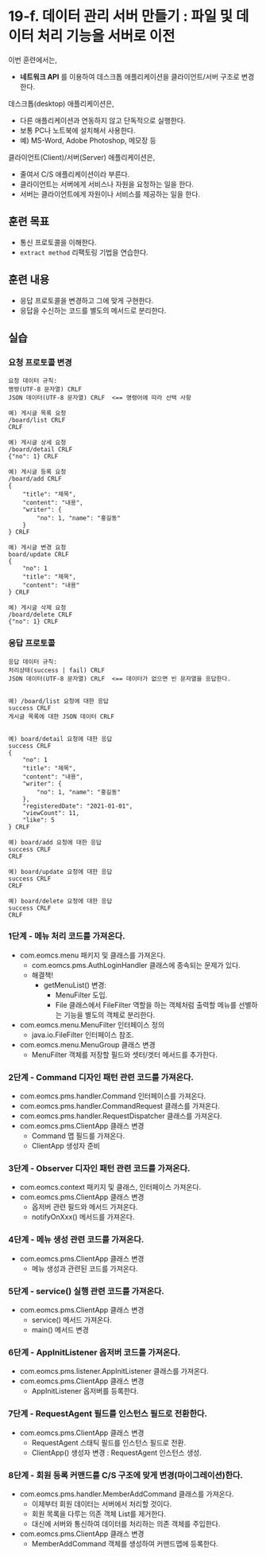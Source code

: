 # 19-f. 데이터 관리 서버 만들기 : 파일 및 데이터 처리 기능을 서버로 이전


이번 훈련에서는,
- **네트워크 API** 를 이용하여 데스크톱 애플리케이션을 클라이언트/서버 구조로 변경한다.

데스크톱(desktop) 애플리케이션은,
- 다른 애플리케이션과 연동하지 않고 단독적으로 실행한다.
- 보통 PC나 노트북에 설치해서 사용한다.
- 예) MS-Word, Adobe Photoshop, 메모장 등

클라이언트(Client)/서버(Server) 애플리케이션은,
- 줄여서 C/S 애플리케이션이라 부른다.
- 클라이언트는 서버에게 서비스나 자원을 요청하는 일을 한다.
- 서버는 클라이언트에게 자원이나 서비스를 제공하는 일을 한다.


## 훈련 목표
- 통신 프로토콜을 이해한다.
- `extract method` 리팩토링 기법을 연습한다.

## 훈련 내용
- 응답 프로토콜을 변경하고 그에 맞게 구현한다.
- 응답을 수신하는 코드를 별도의 메서드로 분리한다.

## 실습

### 요청 프로토콜 변경

```
요청 데이터 규칙: 
명령(UTF-8 문자열) CRLF
JSON 데이터(UTF-8 문자열) CRLF  <== 명령어에 따라 선택 사항

예) 게시글 목록 요청
/board/list CRLF
CRLF

예) 게시글 상세 요청
/board/detail CRLF
{"no": 1} CRLF

예) 게시글 등록 요청
/board/add CRLF
{
    "title": "제목", 
    "content": "내용", 
    "writer": {
        "no": 1, "name": "홍길동"
    }
} CRLF

예) 게시글 변경 요청
board/update CRLF
{
    "no": 1
    "title": "제목", 
    "content": "내용"
} CRLF

예) 게시글 삭제 요청
/board/delete CRLF
{"no": 1} CRLF
```

### 응답 프로토콜

```
응답 데이터 규칙: 
처리상태(success | fail) CRLF
JSON 데이터(UTF-8 문자열) CRLF  <== 데이터가 없으면 빈 문자열을 응답한다.


예) /board/list 요청에 대한 응답
success CRLF
게시글 목록에 대한 JSON 데이터 CRLF


예) board/detail 요청에 대한 응답
success CRLF
{
    "no": 1
    "title": "제목", 
    "content": "내용", 
    "writer": {
        "no": 1, "name": "홍길동"
    },
    "registeredDate": "2021-01-01",
    "viewCount": 11,
    "like": 5
} CRLF

예) board/add 요청에 대한 응답
success CRLF
CRLF

예) board/update 요청에 대한 응답
success CRLF
CRLF

예) board/delete 요청에 대한 응답
success CRLF
CRLF
```



### 1단계 - 메뉴 처리 코드를 가져온다.

- com.eomcs.menu 패키지 및 클래스를 가져온다.
    - com.eomcs.pms.AuthLoginHandler 클래스에 종속되는 문제가 있다.
    - 해결책!
        - getMenuList() 변경: 
            - MenuFilter 도입. 
            - File 클래스에서 FileFilter 역할을 하는 객체처럼 출력할 메뉴를 선별하는 기능을 별도의 객체로 분리한다.
- com.eomcs.menu.MenuFilter 인터페이스 정의
    - java.io.FileFilter 인터페이스 참조.
- com.eomcs.menu.MenuGroup 클래스 변경
    - MenuFilter 객체를 저장할 필드와 셋터/겟터 메서드를 추가한다.

### 2단계 - Command 디자인 패턴 관련 코드를 가져온다.

- com.eomcs.pms.handler.Command 인터페이스를 가져온다.
- com.eomcs.pms.handler.CommandRequest 클래스를 가져온다.
- com.eomcs.pms.handler.RequestDispatcher 클래스를 가져온다.
- com.eomcs.pms.ClientApp 클래스 변경
    - Command 맵 필드를 가져온다.
    - ClientApp 생성자 준비

### 3단계 - Observer 디자인 패턴 관련 코드를 가져온다.

- com.eomcs.context 패키지 및 클래스, 인터페이스 가져온다.
- com.eomcs.pms.ClientApp 클래스 변경
    - 옵저버 관련 필드와 메서드 가져온다.
    - notifyOnXxx() 메서드를 가져온다.

### 4단계 - 메뉴 생성 관련 코드를 가져온다.

- com.eomcs.pms.ClientApp 클래스 변경
    - 메뉴 생성과 관련된 코드를 가져온다.

### 5단계 - service() 실행 관련 코드를 가져온다.

- com.eomcs.pms.ClientApp 클래스 변경
    - service() 메서드 가져온다.
    - main() 메서드 변경

### 6단계 - AppInitListener 옵저버 코드를 가져온다.

- com.eomcs.pms.listener.AppInitListener 클래스를 가져온다.
- com.eomcs.pms.ClientApp 클래스 변경
    - AppInitListener 옵저버를 등록한다.

### 7단계 - RequestAgent 필드를 인스턴스 필드로 전환한다.

- com.eomcs.pms.ClientApp 클래스 변경
    - RequestAgent 스태틱 필드를 인스턴스 필드로 전환.
    - ClientApp() 생성자 변경 : RequestAgent 인스턴스 생성.

### 8단계 - 회원 등록 커맨드를 C/S 구조에 맞게 변경(마이그레이션)한다.

- com.eomcs.pms.handler.MemberAddCommand 클래스를 가져온다.
    - 이제부터 회원 데이터는 서버에서 처리할 것이다.
    - 회원 목록을 다루는 의존 객체 List를 제거한다.
    - 대신에 서버와 통신하여 데이터를 처리하는 의존 객체를 주입한다.
- com.eomcs.pms.ClientApp 클래스 변경
    - MemberAddCommand 객체를 생성하여 커맨드맵에 등록한다.